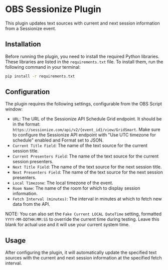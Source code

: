 # OBS Sessionize Plugin

This plugin updates text sources with current and next session information from a Sessionize event.

## Installation

Before running the plugin, you need to install the required Python libraries. These libraries are listed in the `requirements.txt` file. To install them, run the following command in your terminal:

```bash
pip install -r requirements.txt
```

## Configuration

The plugin requires the following settings, configurable from the OBS Script window:

- `URL`: The URL of the Sessionize API Schedule Grid endpoint. It should be in the format: `https://sessionize.com/api/v2/{event_id}/view/GridSmart`. Make sure to configure the Sessionize API endpoint with "Use UTC timezone for schedule" enabled and Format set to JSON.
- `Current Title Field`: The name of the text source for the current session title.
- `Current Presenters Field`: The name of the text source for the current session presenters.
- `Next Title Field`: The name of the text source for the next session title.
- `Next Presenters Field`: The name of the text source for the next session presenters.
- `Local Timezone`: The local timezone of the event.
- `Room Name`: The name of the room for which to display session information.
- `Fetch Interval (minutes)`: The interval in minutes at which to fetch new data from the API.

NOTE: You can also set the `Fake Current LOCAL DateTime` setting, formatted `YYYY-MM-DDTHH:MM:SS` to override the current time during testing. Leave this blank for actual use and it will use your current system time.

## Usage

After configuring the plugin, it will automatically update the specified text sources with the current and next session information at the specified fetch interval.
